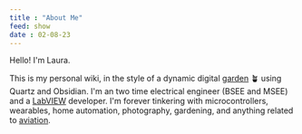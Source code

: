 ```yaml
---
title : "About Me"
feed: show
date : 02-08-23
---
```


Hello! I'm Laura. 

This is my personal wiki, in the style of a dynamic digital [garden](why-garden.md) 🪴 using Quartz and Obsidian. I'm an two time electrical engineer (BSEE and MSEE) and a [LabVIEW](/content/notes/LabVIEW/LabVIEW.md) developer. I'm forever tinkering with microcontrollers, wearables, home automation, photography, gardening, and anything related to [aviation](content/notes/RTL-SDR/ADS-B-Resources.md). 
